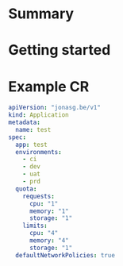 # Summary

# Getting started

# Example CR

```yaml
apiVersion: "jonasg.be/v1"
kind: Application
metadata:
  name: test
spec:
  app: test
  environments:
    - ci
    - dev
    - uat
    - prd
  quota:
    requests:
      cpu: "1"
      memory: "1"
      storage: "1"
    limits:
      cpu: "4"
      memory: "4"
      storage: "1"
  defaultNetworkPolicies: true
```
